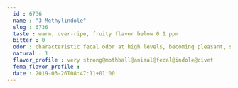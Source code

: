 ```yaml
---
  id : 6736
  name : "3-Methylindole"
  slug : 6736
  taste : warm, over-ripe, fruity flavor below 0.1 ppm
  bitter : 0
  odor : characteristic fecal odor at high levels, becoming pleasant, sweet, and warm at very low levels@fecal odor
  natural : 1
  flavor_profile : very strong@mothball@animal@fecal@indole@civet
  fema_flavor_profile : 
  date : 2019-03-26T08:47:11+01:00
---
```



